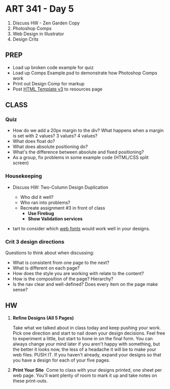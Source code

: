 ART 341 - Day 5
=======================================

1. Discuss HW - Zen Garden Copy
2. Photoshop Comps
3. Web Design in Illustrator
4. Design Crits


PREP
---------------------------------------
- Load up broken code example for quiz
- Load up Comps Example.psd to demonstrate how Photoshop Comps work
- Print out Design Comp for markup
- Post [HTML Template v3](http://teaching.thomhines.com/resources/html_template_v3.zip) to resources page


CLASS
---------------------------------------


### Quiz
- How do we add a 20px margin to the div? What happens when a margin is set with 2 values? 3 values? 4 values?
- What does float do?
- What does absolute positioning do?
- What's the difference between absolute and fixed positioning?
- As a group, fix problems in some example code (HTML/CSS split screen)



### Housekeeping

- Discuss HW: Two-Column Design Duplication
	- Who did it well? 
	- Who ran into problems? 
	- Recreate assignment #3 in front of class
		- **Use Firebug**
		- **Show Validation services**

- tart to consider which [web fonts](http://www.google.com/fonts/) would work well in your designs. 

### Crit 3 design directions
Questions to think about when discussing:

- What is consistent from one page to the next?
- What is different on each page?
- How does the style you are working with relate to the content?
- How is the composition of the page? Hierarchy?
- Is the nav clear and well-defined? Does every item on the page make sense?






HW
---------------------------------------

1. **Refine Designs (All 5 Pages)**
	
	Take what we talked about in class today and keep pushing your work. Pick one direction and start to nail down your design decisions. Feel free to experiment a little, but start to hone in on the final form. You can always change your mind later if you aren't happy with something, but the better it looks now, the less of a headache it will be to make your web files. PUSH IT. If you haven't already, expand your designs so that you have a design for each of your five pages.

2. **Print Your Site** 	
	Come to class with your designs printed, one sheet per web page. You'll want plenty of room to mark it up and take notes on these print-outs.
